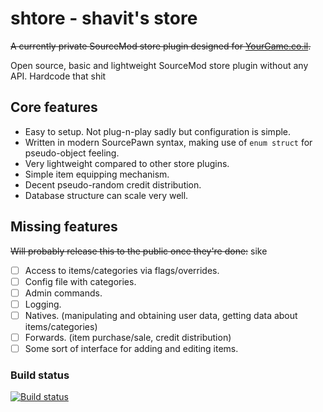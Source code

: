 # shtore - shavit's store

~~A currently private SourceMod store plugin designed for [YourGame.co.il](https://yourgame.co.il/).~~

Open source, basic and lightweight SourceMod store plugin without any API. Hardcode that shit

## Core features

* Easy to setup. Not plug-n-play sadly but configuration is simple.
* Written in modern SourcePawn syntax, making use of `enum struct` for pseudo-object feeling.
* Very lightweight compared to other store plugins.
* Simple item equipping mechanism.
* Decent pseudo-random credit distribution.
* Database structure can scale very well.

## Missing features

~~Will probably release this to the public once they're done:~~ sike

- [ ] Access to items/categories via flags/overrides.
- [ ] Config file with categories.
- [ ] Admin commands.
- [ ] Logging.
- [ ] Natives. (manipulating and obtaining user data, getting data about items/categories)
- [ ] Forwards. (item purchase/sale, credit distribution)
- [ ] Some sort of interface for adding and editing items.

### Build status

[![Build status](https://travis-ci.com/shavitush/shtore.svg?token=XKPoLu2iqpgbenWpSLsf&branch=master)](https://travis-ci.com/shavitush/shtore)
